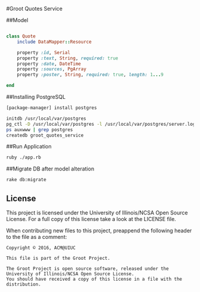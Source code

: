 #Groot Quotes Service

##Model
```ruby

class Quote
    include DataMapper::Resource

    property :id, Serial
    property :text, String, required: true
    property :date, DateTime
    property :sources, PgArray
    property :poster, String, required: true, length: 1...9

end
```

##Installing PostgreSQL
```sh
[package-manager] install postgres

initdb /usr/local/var/postgres
pg_ctl -D /usr/local/var/postgres -l /usr/local/var/postgres/server.log start
ps auxwww | grep postgres
createdb groot_quotes_service
```
##Run Application
```sh
ruby ./app.rb
```

##Migrate DB after model alteration
```sh
rake db:migrate
```

## License

This project is licensed under the University of Illinois/NCSA Open Source License. For a full copy of this license take a look at the LICENSE file. 

When contributing new files to this project, preappend the following header to the file as a comment: 

```
Copyright © 2016, ACM@UIUC

This file is part of the Groot Project.  
 
The Groot Project is open source software, released under the University of Illinois/NCSA Open Source License. 
You should have received a copy of this license in a file with the distribution.
```
